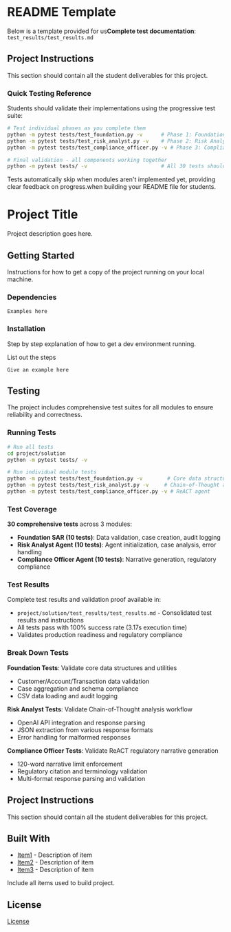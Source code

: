 # README Template

Below is a template provided for us**Complete test documentation**: `test_results/test_results.md`

## Project Instructions

This section should contain all the student deliverables for this project.

### Quick Testing Reference

Students should validate their implementations using the progressive test suite:

```bash
# Test individual phases as you complete them
python -m pytest tests/test_foundation.py -v      # Phase 1: Foundation
python -m pytest tests/test_risk_analyst.py -v    # Phase 2: Risk Analyst  
python -m pytest tests/test_compliance_officer.py -v # Phase 3: Compliance Officer

# Final validation - all components working together
python -m pytest tests/ -v                        # All 30 tests should pass
```

Tests automatically skip when modules aren't implemented yet, providing clear feedback on progress.when building your README file for students.

# Project Title

Project description goes here.

## Getting Started

Instructions for how to get a copy of the project running on your local machine.

### Dependencies

```
Examples here
```

### Installation

Step by step explanation of how to get a dev environment running.

List out the steps

```
Give an example here
```

## Testing

The project includes comprehensive test suites for all modules to ensure reliability and correctness.

### Running Tests

```bash
# Run all tests
cd project/solution
python -m pytest tests/ -v

# Run individual module tests
python -m pytest tests/test_foundation.py -v        # Core data structures
python -m pytest tests/test_risk_analyst.py -v     # Chain-of-Thought agent
python -m pytest tests/test_compliance_officer.py -v # ReACT agent
```

### Test Coverage

**30 comprehensive tests** across 3 modules:
- **Foundation SAR (10 tests)**: Data validation, case creation, audit logging
- **Risk Analyst Agent (10 tests)**: Agent initialization, case analysis, error handling  
- **Compliance Officer Agent (10 tests)**: Narrative generation, regulatory compliance

### Test Results

Complete test results and validation proof available in:
- `project/solution/test_results/test_results.md` - Consolidated test results and instructions
- All tests pass with 100% success rate (3.17s execution time)
- Validates production readiness and regulatory compliance

### Break Down Tests

**Foundation Tests**: Validate core data structures and utilities
- Customer/Account/Transaction data validation
- Case aggregation and schema compliance
- CSV data loading and audit logging

**Risk Analyst Tests**: Validate Chain-of-Thought analysis workflow  
- OpenAI API integration and response parsing
- JSON extraction from various response formats
- Error handling for malformed responses

**Compliance Officer Tests**: Validate ReACT regulatory narrative generation
- 120-word narrative limit enforcement
- Regulatory citation and terminology validation
- Multi-format response parsing and validation
## Project Instructions

This section should contain all the student deliverables for this project.

## Built With

* [Item1](www.item1.com) - Description of item
* [Item2](www.item2.com) - Description of item
* [Item3](www.item3.com) - Description of item

Include all items used to build project.

## License
[License](../LICENSE.md)
